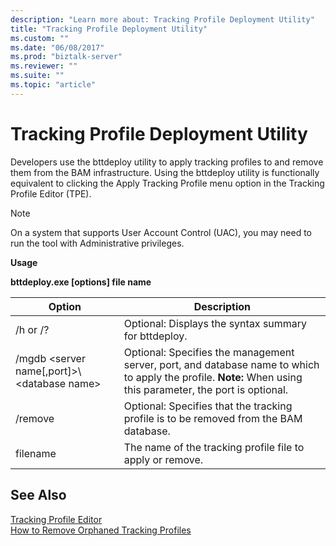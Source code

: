 ```yaml
---
description: "Learn more about: Tracking Profile Deployment Utility"
title: "Tracking Profile Deployment Utility"
ms.custom: ""
ms.date: "06/08/2017"
ms.prod: "biztalk-server"
ms.reviewer: ""
ms.suite: ""
ms.topic: "article"
---
```

# Tracking Profile Deployment Utility
Developers use the bttdeploy utility to apply tracking profiles to and remove them from the BAM infrastructure. Using the bttdeploy utility is functionally equivalent to clicking the Apply Tracking Profile menu option in the Tracking Profile Editor (TPE).  
  
> [!NOTE]
>  On a system that supports User Account Control (UAC), you may need to run the tool with Administrative privileges.  
  
 **Usage**  
  
 **bttdeploy.exe [options] file name**  
  
|Option|Description|  
|------------|-----------------|  
|/h or /?|Optional: Displays the syntax summary for bttdeploy.|  
|/mgdb \<server name[,port]\>\\<database name\>|Optional: Specifies the management server, port, and database name to which to apply the profile. **Note:**  When using this parameter, the port is optional.|  
|/remove|Optional: Specifies that the tracking profile is to be removed from the BAM database.|  
|filename|The name of the tracking profile file to apply or remove.|  
  
## See Also  
 [Tracking Profile Editor](../core/tracking-profile-editor.md)   
 [How to Remove Orphaned Tracking Profiles](../core/how-to-remove-orphaned-tracking-profiles.md)

